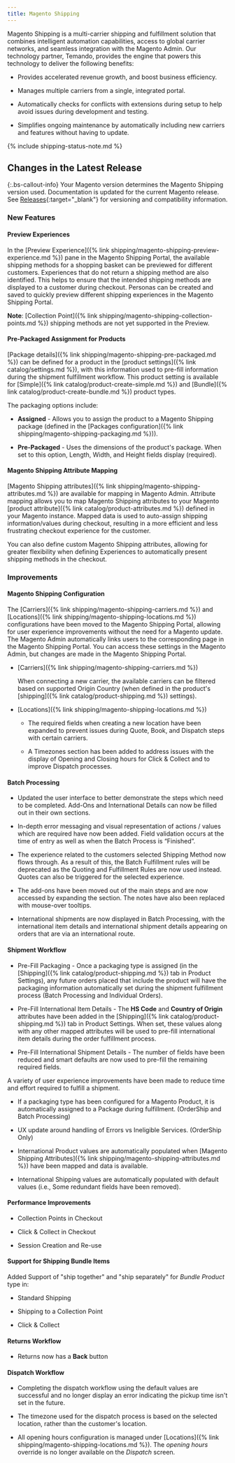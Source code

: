 ```yaml
---
title: Magento Shipping
---
```


Magento Shipping is a multi-carrier shipping and fulfillment solution that combines intelligent automation capabilities, access to global carrier networks, and seamless integration with the Magento Admin. Our technology partner, Temando, provides the engine that powers this technology to deliver the following benefits:

- Provides accelerated revenue growth, and boost business efficiency.

- Manages multiple carriers from a single, integrated portal.

- Automatically checks for conflicts with extensions during setup to help avoid issues during development and testing.

- Simplifies ongoing maintenance by automatically including new carriers and features without having to update.

{% include shipping-status-note.md %}

## Changes in the Latest Release

{:.bs-callout-info}
Your Magento version determines the Magento Shipping version used. Documentation is updated for the current Magento release. See [Releases](https://devdocs.magento.com/release/){:target="_blank"} for versioning and compatibility information.

### New Features

#### Preview Experiences

In the [Preview Experience]({% link shipping/magento-shipping-preview-experience.md %}) pane in the Magento Shipping Portal, the available shipping methods for a shopping basket can be previewed for different customers. Experiences that do not return a shipping method are also identified. This helps to ensure that the intended shipping methods are displayed to a customer during checkout. Personas can be created and saved to quickly preview different shipping experiences in the Magento Shipping Portal.

**Note**: [Collection Point]({% link shipping/magento-shipping-collection-points.md %}) shipping methods are not yet supported in the Preview.

#### Pre-Packaged Assignment for Products

[Package details]({% link shipping/magento-shipping-pre-packaged.md %}) can be defined for a product in the [product settings]({% link catalog/settings.md %}), with this information used to pre-fill information during the shipment fulfillment workflow. This product setting is available for [Simple]({% link catalog/product-create-simple.md %}) and [Bundle]({% link catalog/product-create-bundle.md %}) product types.

The packaging options include:

- **Assigned** - Allows you to assign the product to a Magento Shipping package (defined in the [Packages configuration]({% link shipping/magento-shipping-packaging.md %})).

- **Pre-Packaged** - Uses the dimensions of the product's package. When set to this option, Length, Width, and Height fields display (required).

#### Magento Shipping Attribute Mapping

[Magento Shipping attributes]({% link shipping/magento-shipping-attributes.md %}) are available for mapping in Magento Admin. Attribute mapping allows you to map Magento Shipping attributes to your Magento [product attribute]({% link catalog/product-attributes.md %}) defined in your Magento instance. Mapped data is used to auto-assign shipping information/values during checkout, resulting in a more efficient and less frustrating checkout experience for the customer.

You can also define custom Magento Shipping attributes, allowing for greater flexibility when defining Experiences to automatically present shipping methods in the checkout.

### Improvements

#### Magento Shipping Configuration

The [Carriers]({% link shipping/magento-shipping-carriers.md %}) and [Locations]({% link shipping/magento-shipping-locations.md %}) configurations have been moved to the Magento Shipping Portal, allowing for user experience improvements without the need for a Magento update. The Magento Admin automatically links users to the corresponding page in the Magento Shipping Portal. You can access these settings in the Magento Admin, but changes are made in the Magento Shipping Portal.

- [Carriers]({% link shipping/magento-shipping-carriers.md %})

   When connecting a new carrier, the available carriers can be filtered based on supported Origin Country (when defined in the product's [shipping]({% link catalog/product-shipping.md %}) settings).

- [Locations]({% link shipping/magento-shipping-locations.md %})

   - The required fields when creating a new location have been expanded to prevent issues during Quote, Book, and Dispatch steps with certain carriers.

   - A Timezones section has been added to address issues with the display of Opening and Closing hours for Click & Collect and to improve Dispatch processes.

#### Batch Processing

- Updated the user interface to better demonstrate the steps which need to be completed. Add-Ons and International Details can now be filled out in their own sections.

- In-depth error messaging and visual representation of actions / values which are required have now been added. Field validation occurs at the time of entry as well as when the Batch Process is “Finished”.

- The experience related to the customers selected Shipping Method now flows through. As a result of this, the Batch Fulfillment rules will be deprecated as the Quoting and Fulfillment Rules are now used instead. Quotes can also be triggered for the selected experience.

- The add-ons have been moved out of the main steps and are now accessed by expanding the section. The notes have also been replaced with mouse-over tooltips.

- International shipments are now displayed in Batch Processing, with the international item details and international shipment details appearing on orders that are via an international route.

#### Shipment Workflow

- Pre-Fill Packaging - Once a packaging type is assigned (in the [Shipping]({% link catalog/product-shipping.md %}) tab in Product Settings), any future orders placed that include the product will have the packaging information automatically set during the shipment fulfillment process (Batch Processing and Individual Orders).

- Pre-Fill International Item Details - The **HS Code** and **Country of Origin** attributes have been added in the [Shipping]({% link catalog/product-shipping.md %}) tab in Product Settings. When set, these values along with any other mapped attributes will be used to pre-fill international item details during the order fulfillment process.

- Pre-Fill International Shipment Details - The number of fields have been reduced and smart defaults are now used to pre-fill the remaining required fields.

A variety of user experience improvements have been made to reduce time and effort required to fulfill a shipment.

- If a packaging type has been configured for a Magento Product, it is automatically assigned to a Package during fulfillment. (OrderShip and Batch Processing)

- UX update around handling of Errors vs Ineligible Services. (OrderShip Only)

- International Product values are automatically populated when [Magento Shipping Attributes]({% link shipping/magento-shipping-attributes.md %}) have been mapped and data is available.

- International Shipping values are automatically populated with default values (i.e., Some redundant fields have been removed).

#### Performance Improvements

- Collection Points in Checkout

- Click & Collect in Checkout

- Session Creation and Re-use

#### Support for Shipping Bundle Items

Added Support of "ship together" and "ship separately" for _Bundle Product_ type in:

- Standard Shipping

- Shipping to a Collection Point

- Click & Collect

#### Returns Workflow

- Returns now has a **Back** button

#### Dispatch Workflow

- Completing the dispatch workflow using the default values are successful and no longer display an error indicating the pickup time isn't set in the future.

- The timezone used for the dispatch process is based on the selected location, rather than the customer's location.

- All opening hours configuration is managed under [Locations]({% link shipping/magento-shipping-locations.md %}). The _opening hours_ override is no longer available on the _Dispatch_ screen.
